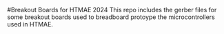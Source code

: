#Breakout Boards for HTMAE 2024
This repo includes the gerber files for some breakout boards used to breadboard protoype the microcontrollers used in HTMAE.
